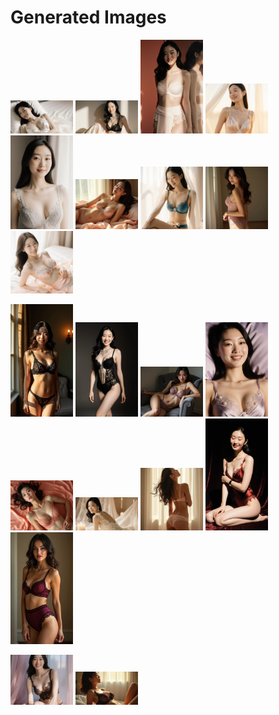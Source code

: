 # Generated Images



<img src="2025_09_27_01.webp" width="100"/> <img src="2025_09_27_02.webp" width="100"/> <img src="2025_09_27_03.webp" width="100"/> <img src="2025_09_27_04.webp" width="100"/> <img src="2025_09_27_05.webp" width="100"/> <img src="2025_09_27_06.webp" width="100"/> <img src="2025_09_27_07.webp" width="100"/> <img src="2025_09_27_08.webp" width="100"/> <img src="2025_09_27_09.webp" width="100"/>

<img src="2025_09_27_10.webp" width="100"/> <img src="2025_09_27_11.webp" width="100"/> <img src="2025_09_27_12.webp" width="100"/> <img src="2025_09_27_13.webp" width="100"/> <img src="2025_09_27_14.webp" width="100"/> <img src="2025_09_27_15.webp" width="100"/> <img src="2025_09_27_16.webp" width="100"/> <img src="2025_09_27_17.webp" width="100"/> <img src="2025_09_27_18.webp" width="100"/>

<img src="2025_09_27_19.webp" width="100"/> <img src="2025_09_27_20.webp" width="100"/>